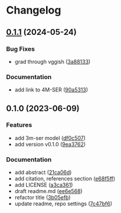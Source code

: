 # Changelog

## [0.1.1](https://github.com/namphuongtran9196/3m-ser/compare/v0.1.0...v0.1.1) (2024-05-24)


### Bug Fixes

* grad through vggish ([3a88133](https://github.com/namphuongtran9196/3m-ser/commit/3a88133e6516d324ba0dfb63947d1017db4a63d6))


### Documentation

* add link to 4M-SER ([90a5313](https://github.com/namphuongtran9196/3m-ser/commit/90a53138c9231d99e94eda1ede517698c3df2d9c))

## 0.1.0 (2023-06-09)


### Features

* add 3m-ser model ([df0c507](https://github.com/namphuongtran9196/3m-ser/commit/df0c5076a1a71df6a80ff123cd9687ed6da47023))
* add version v0.1.0 ([9ea3762](https://github.com/namphuongtran9196/3m-ser/commit/9ea376289c32cbe8fbb3cbd258fff9aeb4bb3d36))


### Documentation

* add abstract ([21ca06d](https://github.com/namphuongtran9196/3m-ser/commit/21ca06ded5bf5067ba65c2dbfdcf6389485756ec))
* add citation, references section ([e68f5ff](https://github.com/namphuongtran9196/3m-ser/commit/e68f5ff4a11327a2085bed6984f8e573321c7c07))
* add LICENSE ([a3ca361](https://github.com/namphuongtran9196/3m-ser/commit/a3ca3614ca21ab84d92ae30e747bcf435890924a))
* draft readme.md ([ee6e568](https://github.com/namphuongtran9196/3m-ser/commit/ee6e568dd8c412d61b2565686bf794ebddc03062))
* refactor title ([3b05efb](https://github.com/namphuongtran9196/3m-ser/commit/3b05efbe80d0a2ee57a8af6d93763200ca113765))
* update readme, repo settings ([7c47bf6](https://github.com/namphuongtran9196/3m-ser/commit/7c47bf6ba734d4b9d03bfbf5932821dc0fbfe166))
